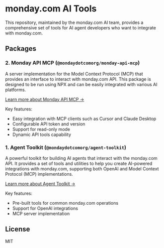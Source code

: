 # monday.com AI Tools

This repository, maintained by the monday.com AI team, provides a comprehensive set of tools for AI agent developers who want to integrate with monday.com.

## Packages

### 2. Monday API MCP (`@mondaydotcomorg/monday-api-mcp`)

A server implementation for the Model Context Protocol (MCP) that provides an interface to interact with monday.com API. This package is designed to be run using NPX and can be easily integrated with various AI platforms.

[Learn more about Monday API MCP →](./packages/monday-api-mcp/README.md)

Key features:

- Easy integration with MCP clients such as Cursor and Claude Desktop
- Configurable API token and version
- Support for read-only mode
- Dynamic API tools capability

### 1. Agent Toolkit (`@mondaydotcomorg/agent-toolkit`)

A powerful toolkit for building AI agents that interact with the monday.com API. It provides a set of tools and utilities to help you create AI-powered integrations with monday.com, supporting both OpenAI and Model Context Protocol (MCP) implementations.

[Learn more about Agent Toolkit →](./packages/agent-toolkit/README.md)

Key features:

- Pre-built tools for common monday.com operations
- Support for OpenAI integrations
- MCP server implementation

## License

MIT
